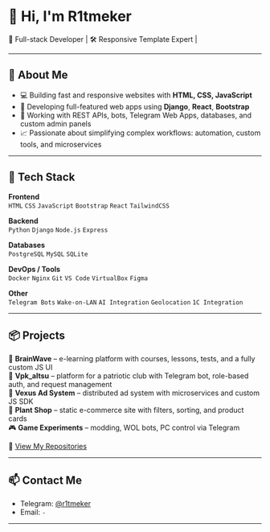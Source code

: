 # 👋 Hi, I'm R1tmeker

🎯 Full-stack Developer | 🛠 Responsive Template Expert | 

---

## 🚀 About Me

- 💻 Building fast and responsive websites with **HTML, CSS, JavaScript**
- 🧠 Developing full-featured web apps using **Django**, **React**, **Bootstrap**
- 🧩 Working with REST APIs, bots, Telegram Web Apps, databases, and custom admin panels
- 📈 Passionate about simplifying complex workflows: automation, custom tools, and microservices

---

## 🔧 Tech Stack

**Frontend**  
`HTML` `CSS` `JavaScript` `Bootstrap` `React` `TailwindCSS`

**Backend**  
`Python` `Django` `Node.js` `Express`

**Databases**  
`PostgreSQL` `MySQL` `SQLite`

**DevOps / Tools**  
`Docker` `Nginx` `Git` `VS Code` `VirtualBox` `Figma`

**Other**  
`Telegram Bots` `Wake-on-LAN` `AI Integration` `Geolocation` `1C Integration`

---

## 📦 Projects

🧠 **BrainWave** – e-learning platform with courses, lessons, tests, and a fully custom JS UI  
🚛 **Vpk_altsu** – platform for a patriotic club with Telegram bot, role-based auth, and request management  
🎯 **Vexus Ad System** – distributed ad system with microservices and custom JS SDK  
🌱 **Plant Shop** – static e-commerce site with filters, sorting, and product cards  
🎮 **Game Experiments** – modding, WOL bots, PC control via Telegram

📁 [View My Repositories](https://github.com/R1tmeker?tab=repositories)

---

## 📫 Contact Me

- Telegram: [@r1tmeker](https://t.me/r1tmeker)
- Email: `-`

---
